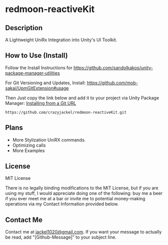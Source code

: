 # redmoon-reactiveKit

## Description
A Lightweight UniRx Integration into Unity's UI Toolkit.

## How to Use (Install)
Follow the Install Instructions for https://github.com/sandolkakos/unity-package-manager-utilities

For Git Versioning and Updates, Install: https://github.com/mob-sakai/UpmGitExtension#usage

Then Just copy the link below and add it to your project via Unity Package Manager: [Installing from a Git URL](https://docs.unity3d.com/Manual/upm-ui-giturl.html)
```
https://github.com/crazyjackel/redmoon-reactiveKit.git
```

## Plans

- More Stylization UniRX commands.
- Optimizing calls
- More Examples

## License
MIT License

There is no legally binding modifications to the MIT License, but if you are using my stuff, I would appreciate doing one of the following: buy me a beer if you ever meet me at a bar or invite me to potential money-making operations via my Contact Information provided below.

## Contact Me
Contact me at jackel1020@gmail.com.
If you want your message to actually be read, add "[Github-Message]" to your subject line.
